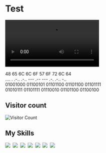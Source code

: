 # Test


 <video controls autoplay>
  <source src="[movie.mp4](https://i.pinimg.com/originals/4d/16/78/4d1678e171347c4402c231dad0394f0f.gif)" type="video/mp4">
</video> 

48 65 6C 6C 6F  57 6F 72 6C 64  
.... . .-.. .-.. ---    .-- --- .-. .-.. -..  
01001000 01100101 01101100 01101100 01101111  
01010111 01101111 01110010 01101100 01100100  

## Visitor count  
![Visitor Count](https://profile-counter.glitch.me/IlP4rAd0xlI/count.svg)


## My Skills

<img src="https://img.shields.io/badge/JavaScript-F7DF1E?logo=javascript&logoColor=000"> 
<img src="https://img.shields.io/badge/CSS-1572B6?logo=css3&logoColor=fff"> 
<img src="https://img.shields.io/badge/HTML-%23E34F26.svg?logo=html5&logoColor=white"> 
<img src="https://img.shields.io/badge/Python-3776AB?logo=python&logoColor=fff"> 
<img src="https://img.shields.io/badge/Bootstrap-7952B3?logo=bootstrap&logoColor=fff"> 
<img src="https://img.shields.io/badge/MariaDB-003545?logo=mariadb&logoColor=white"> 
<img src="https://img.shields.io/badge/Bash-4EAA25?logo=gnubash&logoColor=fff">  

<!--
**IlP4rAd0xlI/IlP4rAd0xlI** is a ✨ _special_ ✨ repository because its `README.md` (this file) appears on your GitHub profile.

Here are some ideas to get you started:

- 🔭 I’m currently working on ...
- 🌱 I’m currently learning ...
- 👯 I’m looking to collaborate on ...
- 🤔 I’m looking for help with ...
- 💬 Ask me about ...
- 📫 How to reach me: ...
- 😄 Pronouns: ...
- ⚡ Fun fact: ...
-->

